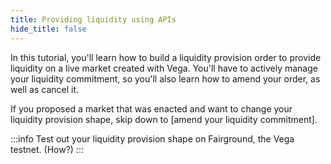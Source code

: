 ```yaml
---
title: Providing liquidity using APIs
hide_title: false
---
```


In this tutorial, you'll learn how to build a liquidity provision order to provide liquidity on a live market created with Vega. You'll have to actively manage your liquidity commitment, so you'll also learn how to amend your order, as well as cancel it. 

If you proposed a market that was enacted and want to change your liquidity provision shape, skip down to [amend your liquidity commitment]. 
<!---Notes to cover: 
* Description and information for each piece of code, what it does and general, high-level guidelines of how this kind of thing works.
* Question: is anything about the sample scripts testnet-specific that needs to be highlighted/changed?
* LP on Vega is manual, not automatic. Once you choose the shape, you'll need to keep track of it and actively manage your LP. 
* You'll need enough collateral to cover the orders and the margin. If not... penalties and closeouts.
* Add section that links to Vega Tool to track liquidity commitment, and an explanation of how to go about using it. --->

:::info
Test out your liquidity provision shape on Fairground, the Vega testnet. (How?)
:::
